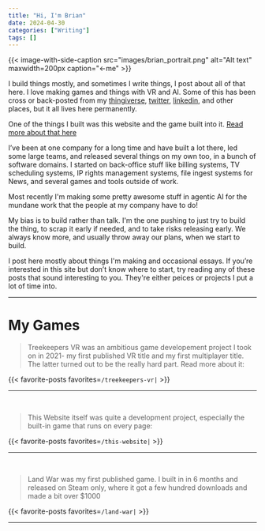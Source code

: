 ```yaml
---
title: "Hi, I'm Brian"
date: 2024-04-30
categories: ["Writing"]
tags: []
---
```


{{< image-with-side-caption
    src="images/brian_portrait.png"
    alt="Alt text"
    maxwidth=200px
    caption="←me" >}}

I build things mostly, and sometimes I write things, I post about all of that here. I love making games and things with VR and AI. Some of this has been cross or back-posted from my [thingiverse](https://www.thingiverse.com/hockenmaier/designs), [twitter](https://x.com/Hockenmaier), [linkedin](https://www.linkedin.com/in/hockenmaier/), and other places, but it all lives here permanently.

One of the things I built was this website and the game built into it. [Read more about that here](/this-website)

I’ve been at one company for a long time and have built a lot there, led some large teams, and released several things on my own too, in a bunch of software domains. I started on back-office stuff like billing systems, TV scheduling systems, IP rights management systems, file ingest systems for News, and several games and tools outside of work.

Most recently I'm making some pretty awesome stuff in agentic AI for the mundane work that the people at my company have to do!

My bias is to build rather than talk. I'm the one pushing to just try to build the thing, to scrap it early if needed, and to take risks releasing early. We always know more, and usually throw away our plans, when we start to build.

I post here mostly about things I'm making and occasional essays. If you’re interested in this site but don’t know where to start, try reading any of these posts that sound interesting to you. They're either peices or projects I put a lot of time into.

---

# My Games

> Treekeepers VR was an ambitious game developement project I took on in 2021- my first published VR title and my first multiplayer title. The latter turned out to be the really hard part. Read more about it:

{{< favorite-posts favorites=`/treekeepers-vr|` >}}

---

&nbsp;

> This Website itself was quite a development project, especially the built-in game that runs on every page:

{{< favorite-posts favorites=`/this-website|` >}}

---

&nbsp;

> Land War was my first published game. I built in in 6 months and released on Steam only, where it got a few hundred downloads and made a bit over $1000

{{< favorite-posts favorites=`/land-war|` >}}

---
